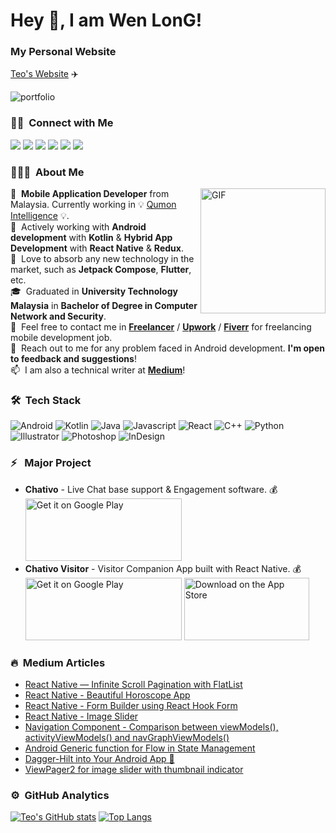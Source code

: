 # Hey 👋, I am Wen LonG!

### My Personal Website 
[Teo's Website](https://www.teowenlong.com/) ✈️

![portfolio](https://miro.medium.com/max/1400/1*y7thj9m8H8uaCorndWxuug.png)

### 🤝🏻 &nbsp;Connect with Me

<p align="left">
<a href="https://www.linkedin.com/in/teo-wen-long-19960316/ "><img src="https://img.shields.io/badge/-Teo%20Wen%20Long-0077B5?style=flat&logo=Linkedin&logoColor=white"/></a>
<a href="mailto:teowenlong0316@gmail.com"><img src="https://img.shields.io/badge/-teowenlong0316@gmail.com-D14836?style=flat&logo=Gmail&logoColor=white"/></a>
<a href="https://stackoverflow.com/users/12261890/teo"><img src="https://img.shields.io/badge/-@TeoWenLong-1877F2?style=flat&logo=Stackoverflow&logoColor=white"/></a>
<a href="https://www.freelancer.com/u/skynight1996"><img src="https://img.shields.io/badge/-@skynight1996-BD081C?style=flat&logo=Freelancer&logoColor=white"/></a>
<a href="https://www.upwork.com/freelancers/~0147258256e4f9731b"><img src="https://img.shields.io/badge/-@TeoWenLong-00B300?style=flat&logo=Upwork&logoColor=white"/></a>
<a href="https://skynight1996.medium.com/"><img src="https://img.shields.io/badge/-@Teo-000000?style=flat&logo=Medium&logoColor=white"/></a>
</p>

### 👨🏻‍💻 &nbsp;About Me

<img alt="GIF" src="https://media.giphy.com/media/Cmr1OMJ2FN0B2/giphy.gif"  align="right" width = 200/>
                                                                                              
🚀&nbsp;&nbsp;**Mobile Application Developer**  from Malaysia. Currently working in 💡 [Qumon Intelligence](https://www.qumonintelligence.com/) 💡. \
🌱&nbsp;&nbsp;Actively working with **Android development** with **Kotlin** & **Hybrid App Development** with **React Native** & **Redux**. \
:muscle:&nbsp;&nbsp;Love to absorb any new technology in the market, such as **Jetpack Compose**, **Flutter**, etc. \
🎓&nbsp;&nbsp;Graduated in **University Technology Malaysia** in **Bachelor of Degree in Computer Network and Security**.\
📄&nbsp;&nbsp;Feel free to contact me in [**Freelancer**](https://www.freelancer.com/u/skynight1996) / [**Upwork**](https://www.upwork.com/freelancers/~0147258256e4f9731b) / [**Fiverr**](https://www.fiverr.com/teowenlong) for freelancing mobile development job. \
💬&nbsp;&nbsp;Reach out to me for any problem faced in Android development. **I'm open to feedback and suggestions**! \
📫&nbsp;&nbsp;I am also a technical writer at [**Medium**](https://skynight1996.medium.com/)!

### 🛠 &nbsp;Tech Stack

![Android](https://img.shields.io/badge/-Android-05122A?style=flat&logo=android)&nbsp;![Kotlin](https://img.shields.io/badge/-Kotlin-05122A?style=flat&logo=kotlin)&nbsp;![Java](https://img.shields.io/badge/-Java-05122A?style=flat&logo=Java&logoColor=FFA518)&nbsp;![Javascript](https://img.shields.io/badge/-Javascript-05122A?style=flat&logo=javascript)&nbsp;![React](https://img.shields.io/badge/-React-05122A?style=flat&logo=react)&nbsp;![C++](https://img.shields.io/badge/-C++-05122A?style=flat&logo=C%2B%2B&logoColor=00599C)&nbsp;![Python](https://img.shields.io/badge/-Python-05122A?style=flat&logo=Python)
![Illustrator](https://img.shields.io/badge/-Illustrator-05122A?style=flat&logo=adobe-illustrator)&nbsp;![Photoshop](https://img.shields.io/badge/-Photoshop-05122A?style=flat&logo=adobe-photoshop)&nbsp;![InDesign](https://img.shields.io/badge/-InDesign-05122A?style=flat&logo=adobe-indesign)&nbsp;

### ⚡ &nbsp; Major Project

* **Chativo** - Live Chat base support & Engagement software. :moneybag: \
<a href='https://play.google.com/store/apps/details?id=io.chativo.chat&pcampaignid=pcampaignidMKT-Other-global-all-co-prtnr-py-PartBadge-Mar2515-1'><img alt='Get it on Google Play' src='https://play.google.com/intl/en_us/badges/static/images/badges/en_badge_web_generic.png' width=250 height=100/></a>
* **Chativo Visitor** - Visitor Companion App built with React Native. :moneybag: \
<a href='https://play.google.com/store/apps/details?id=io.chativo.visitor'><img alt='Get it on Google Play' src='https://play.google.com/intl/en_us/badges/static/images/badges/en_badge_web_generic.png' width=250 height=100/></a>
<a href="https://apps.apple.com/us/app/chativov/id1595519177?itsct=apps_box_badge&amp;itscg=30200"><img src="https://tools.applemediaservices.com/api/badges/download-on-the-app-store/black/en-us?size=250x83&amp;releaseDate=1638230400&h=5e365ba6b8b5c634c223f9a9e3bff004" alt="Download on the App Store" width=200 height=100></a>

### 🔥 &nbsp;Medium Articles 
  - [React Native — Infinite Scroll Pagination with FlatList](https://skynight1996.medium.com/react-native-infinite-scroll-pagination-with-flatlist-e5fe5db6c1cb)
  - [React Native - Beautiful Horoscope App](https://skynight1996.medium.com/react-native-beautiful-horoscope-app-93243796f998)
  - [React Native - Form Builder using React Hook Form](https://skynight1996.medium.com/react-native-form-builder-using-react-hook-form-c117d0bca4a7)
  - [React Native - Image Slider](https://skynight1996.medium.com/react-native-image-slider-5e92cc5685aa)
  - [Navigation Component - Comparison between viewModels(), activityViewModels() and navGraphViewModels()](https://skynight1996.medium.com/navigation-component-comparison-between-viewmodels-activityviewmodels-and-ae0145734228)
  - [Android Generic function for Flow in State Management](https://skynight1996.medium.com/android-generic-function-for-flow-in-state-management-c59e1953f2f3)
  - [Dagger-Hilt into Your Android App 🔪](https://skynight1996.medium.com/dagger-hilt-into-your-android-app-37831954c1f)
  - [ViewPager2 for image slider with thumbnail indicator](https://skynight1996.medium.com/viewpager2-for-image-viewer-with-thumbnail-indicator-540cce02d66e)


### ⚙️ &nbsp;GitHub Analytics

[![Teo's GitHub stats](https://github-readme-stats.vercel.app/api?username=WenLonG12345&show_icons=true)](https://github.com/WenLonG12345)
[![Top Langs](https://github-readme-stats.vercel.app/api/top-langs/?username=WenLonG12345)](https://github.com/WenLonG12345)



